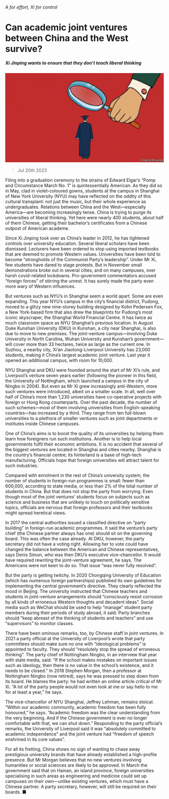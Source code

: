 ###### A for effort, Xi for control

# Can academic joint ventures between China and the West survive? 

##### Xi Jinping wants to ensure that they don’t teach liberal thinking 

![image](images/20230722_CND001.jpg) 

> Jul 20th 2023 

Filing into a graduation ceremony to the strains of Edward Elgar’s “Pomp and Circumstance March No. 1” is quintessentially American. As they did so in May, clad in violet-coloured gowns, students at the campus in Shanghai of New York University (NYU) may have reflected on the oddity of this cultural transplant: not just the music, but their whole experience as undergraduates. Relations between China and the West—especially America—are becoming increasingly tense. China is trying to purge its universities of liberal thinking. Yet here were nearly 400 students, about half of them Chinese, getting their bachelor’s certificates from a Chinese outpost of American academe. 

Since Xi Jinping took over as China’s leader in 2012, he has tightened controls over university education. Several liberal scholars have been dismissed. Lecturers have been ordered to stop using imported textbooks that are deemed to promote Western values. Universities have been told to become “strongholds of the Communist Party’s leadership”. Under Mr Xi, few students have dared to stage protests. But in November small demonstrations broke out in several cities, and on many campuses, over harsh covid-related lockdowns. Pro-government commentators accused “foreign forces” of stirring the unrest. It has surely made the party even more wary of Western influences. 

But ventures such as NYU’s in Shanghai seem a world apart. Some are even expanding. This year NYU’s campus in the city’s financial district, Pudong, moved to a glitzy new nine-storey building designed by Kohn Pedersen Fox, a New York-based firm that also drew the blueprints for Pudong’s most iconic skyscraper, the Shanghai World Financial Centre. It has twice as much classroom space as NYU Shanghai’s previous location. In August Duke Kunshan University (DKU) in Kunshan, a city near Shanghai, is also due to move to new premises. The joint-venture campus—involving Duke University in North Carolina, Wuhan University and Kunshan’s government—will cover more than 33 hectares, twice as large as the current one. In Suzhou, a nearby city, Xi’an Jiaotong-Liverpool University has 23,000 students, making it China’s largest academic joint venture. Last year it opened an additional campus, with room for 10,000. 

NYU Shanghai and DKU were founded around the start of Mr Xi’s rule, and Liverpool’s venture seven years earlier (following the pioneer in this field, the University of Nottingham, which launched a campus in the city of Ningbo in 2004). But even as Mr Xi grew increasingly anti-Western, more such ventures were introduced, albeit on a smaller scale. In all, well over half of China’s more than 1,230 universities have co-operative projects with foreign or Hong Kong counterparts. Over the past decade, the number of such schemes—most of them involving universities from English-speaking countries—has increased by a third. They range from ten full-blown universities to a plethora of smaller ventures such as joint departments or institutes inside Chinese campuses. 

One of China’s aims is to boost the quality of its universities by helping them learn how foreigners run such institutions. Another is to help local governments fulfil their economic ambitions. It is no accident that several of the biggest ventures are located in Shanghai and cities nearby. Shanghai is the country’s financial centre; its hinterland is a base of high-tech manufacturing. Officials hope that foreign universities will attract talent for such industries. 

Compared with enrolment in the rest of China’s university system, the number of students in foreign-run programmes is small: fewer than 600,000, according to state media, or less than 2% of the total number of students in China. But that does not stop the party from worrying. Even though most of the joint ventures’ students focus on subjects such as science and business that are unlikely to touch on politically sensitive topics, officials are nervous that foreign professors and their textbooks might spread heretical views. 

In 2017 the central authorities issued a classified directive on “party building” in foreign-run academic programmes. It said the venture’s party chief (the Chinese partner always has one) should sit on the governing board. This was often the case already. At DKU, however, the party secretary did not have a voting right. Allowing her to vote could have changed the balance between the American and Chinese representatives, says Denis Simon, who was then DKU’s executive vice-chancellor. It would have required rewriting the joint-venture agreement, he says. The Americans were not keen to do so. That issue “was never fully resolved”. 

But the party is getting twitchy. In 2020 Chongqing University of Education (which has numerous foreign partnerships) published its own guidelines for implementing the central government’s directive. They clearly reflected the mood in Beijing. The university instructed that Chinese teachers and students in joint-venture arrangements should “consciously resist corrosion by all kinds of erroneous Western thoughts and decadent ideas”. Social media such as WeChat should be used to help “manage” student party members during their periods of study abroad, it said. Party branches should “keep abreast of the thinking of students and teachers” and use “supervisors” to monitor classes. 

There have been ominous remarks, too, by Chinese staff in joint ventures. In 2021 a party official at the University of Liverpool’s wrote that party committees should make sure no one with “ideological problems” is appointed to faculty. They should “resolutely stop the spread of erroneous thinking”. The party chief of Nottingham Ningbo, in an interview that year with state media, said: “If the school makes mistakes on important issues such as ideology, then there is no value in the school’s existence, and it needs to be closed.” In 2018 Stephen Morgan, then a professor at Nottingham Ningbo (now retired), says he was pressed to step down from its board. He blames the party: he had written an online article critical of Mr Xi. “A lot of the party people would not even look at me or say hello to me for at least a year,” he says. 

The vice-chancellor of NYU Shanghai, Jeffrey Lehman, remains stoical. “Within our academic community, academic freedom has been fully honoured,” he says. “Academic freedom was the clear understanding from the very beginning. And if the Chinese government is ever no longer comfortable with that, we can shut down.” Responding to the party official’s remarks, the University of Liverpool said it was “absolutely committed to academic independence” and the joint venture had “freedom of speech enshrined in its core values”.

For all its fretting, China shows no sign of wanting to chase away prestigious university brands that have already established a high-profile presence. But Mr Morgan believes that no new ventures involving humanities or social sciences are likely to be approved. In March the government said that on Hainan, an island province, foreign universities specialising in such areas as engineering and medicine could set up campuses on their own—unlike existing ventures, which must have a Chinese partner. A party secretary, however, will still be required on their boards. ■


